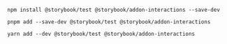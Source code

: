 ```shell renderer="common" language="js" packageManager="npm"
npm install @storybook/test @storybook/addon-interactions --save-dev
```

```shell renderer="common" language="js" packageManager="pnpm"
pnpm add --save-dev @storybook/test @storybook/addon-interactions
```

```shell renderer="common" language="js" packageManager="yarn"
yarn add --dev @storybook/test @storybook/addon-interactions
```

